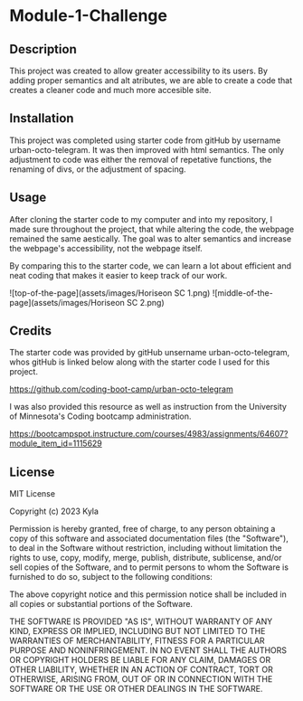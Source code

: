 # Module-1-Challenge

## Description

This project was created to allow greater accessibility to its users. By adding proper semantics and alt atributes, we are able to create a code that creates a cleaner code and much more accesible site. 

## Installation

This project was completed using starter code from gitHub by username urban-octo-telegram. It was then improved with html semantics. The only adjustment to code was either the removal of repetative functions, the renaming of divs, or the adjustment of spacing.

## Usage

After cloning the starter code to my computer and into my repository, I made sure throughout the project, that while altering the code, the webpage remained the same aestically. The goal was to alter semantics and increase the webpage's accessibility, not the webpage itself.

By comparing this to the starter code, we can learn a lot about efficient and neat coding that makes it easier to keep track of our work.

![top-of-the-page](assets/images/Horiseon SC 1.png)
![middle-of-the-page](assets/images/Horiseon SC 2.png)

## Credits

The starter code was provided by gitHub unsername urban-octo-telegram, whos gitHub is linked below along with the starter code I used for this project.

https://github.com/coding-boot-camp/urban-octo-telegram

I was also provided this resource as well as instruction from the University of Minnesota's Coding bootcamp administration.

https://bootcampspot.instructure.com/courses/4983/assignments/64607?module_item_id=1115629

## License

MIT License

Copyright (c) 2023 Kyla

Permission is hereby granted, free of charge, to any person obtaining a copy
of this software and associated documentation files (the "Software"), to deal
in the Software without restriction, including without limitation the rights
to use, copy, modify, merge, publish, distribute, sublicense, and/or sell
copies of the Software, and to permit persons to whom the Software is
furnished to do so, subject to the following conditions:

The above copyright notice and this permission notice shall be included in all
copies or substantial portions of the Software.

THE SOFTWARE IS PROVIDED "AS IS", WITHOUT WARRANTY OF ANY KIND, EXPRESS OR
IMPLIED, INCLUDING BUT NOT LIMITED TO THE WARRANTIES OF MERCHANTABILITY,
FITNESS FOR A PARTICULAR PURPOSE AND NONINFRINGEMENT. IN NO EVENT SHALL THE
AUTHORS OR COPYRIGHT HOLDERS BE LIABLE FOR ANY CLAIM, DAMAGES OR OTHER
LIABILITY, WHETHER IN AN ACTION OF CONTRACT, TORT OR OTHERWISE, ARISING FROM,
OUT OF OR IN CONNECTION WITH THE SOFTWARE OR THE USE OR OTHER DEALINGS IN THE
SOFTWARE.

